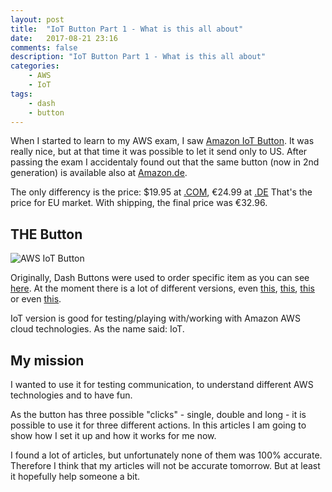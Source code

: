 ```yaml
---
layout: post
title:  "IoT Button Part 1 - What is this all about"
date:   2017-08-21 23:16
comments: false
description: "IoT Button Part 1 - What is this all about"
categories: 
    - AWS
    - IoT
tags: 
    - dash
    - button
---
```


When I started to learn to my AWS exam, I saw [Amazon IoT Button](https://www.amazon.com/All-New-AWS-IoT-Button-Generation/dp/B01KW6YCIM). It was really nice, but at that time
it was possible to let it send only to US. After passing the exam I accidentaly found out that the same
button (now in 2nd generation) is available also at [Amazon.de](www.amazon.de). 

The only differency is the price: $19.95 at [.COM](https://www.amazon.com/All-New-AWS-IoT-Button-Generation/dp/B01KW6YCIM), €24.99 at [.DE](https://www.amazon.de/AWS-IoT-Button-2-Generation/dp/B0727NW8HT) That's the price for EU market. With shipping, the final price was €32.96.

## THE Button

![AWS IoT Button](https://images-na.ssl-images-amazon.com/images/I/415b%2Bf3sEBL.jpg)

Originally, Dash Buttons were used to order specific item as you can see [here](https://www.amazon.com/Dash-Buttons/b/ref=sv_devicesubnav_4?ie=UTF8&node=10667898011). At the moment there is a lot of different versions, even [this](https://www.amazon.com/gp/product/B0719C1FKK), [this](https://www.amazon.com/gp/product/B0187TN2FA), [this](https://www.amazon.com/gp/product/B01C3JA5SM) or even [this](https://www.amazon.com/Amazon-JK29LP-Trojan-Dash-Button/dp/B01C3JBA7M).

IoT version is good for testing/playing with/working with Amazon AWS cloud technologies. As the name said: IoT.

## My mission

I wanted to use it for testing communication, to understand different AWS technologies and to have fun.

As the button has three possible "clicks" - single, double and long - it is possible to use it for three different actions. In this articles I am going to show how I set it up and how it works for me now.

I found a lot of articles, but unfortunately none of them was 100% accurate. Therefore I think that my articles will not be accurate tomorrow. But at least it hopefully help someone a bit.
